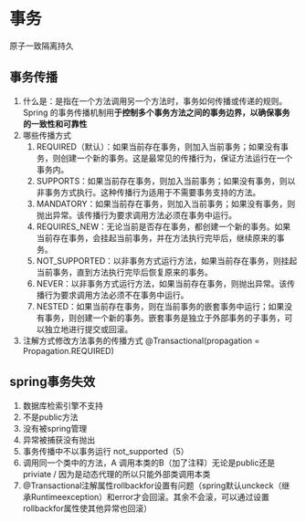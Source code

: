 # 事务
原子一致隔离持久
## 事务传播
1. 什么是：是指在一个方法调用另一个方法时，事务如何传播或传递的规则。Spring 的事务传播机制用**于控制多个事务方法之间的事务边界，以确保事务的一致性和可靠性**
2. 哪些传播方式
   1. REQUIRED（默认）：如果当前存在事务，则加入当前事务；如果没有事务，则创建一个新的事务。这是最常见的传播行为，保证方法运行在一个事务内。
   2. SUPPORTS：如果当前存在事务，则加入当前事务；如果没有事务，则以非事务方式执行。这种传播行为适用于不需要事务支持的方法。
   3. MANDATORY：如果当前存在事务，则加入当前事务；如果没有事务，则抛出异常。该传播行为要求调用方法必须在事务中运行。
   4. REQUIRES_NEW：无论当前是否存在事务，都创建一个新的事务。如果当前存在事务，会挂起当前事务，并在方法执行完毕后，继续原来的事务。
   5. NOT_SUPPORTED：以非事务方式运行方法，如果当前存在事务，则挂起当前事务，直到方法执行完毕后恢复原来的事务。
   6. NEVER：以非事务方式运行方法，如果当前存在事务，则抛出异常。该传播行为要求调用方法必须不在事务中运行。
   7. NESTED：如果当前存在事务，则在当前事务的嵌套事务中运行；如果没有事务，则创建一个新的事务。嵌套事务是独立于外部事务的子事务，可以独立地进行提交或回滚。
3. 注解方式修改方法事务的传播方式 @Transactional(propagation = Propagation.REQUIRED)
   
## spring事务失效
1. 数据库检索引擎不支持
2. 不是public方法
3. 没有被spring管理
4. 异常被捕获没有抛出
5. 事务传播中不以事务运行  not_supported（5）
6. 调用同一个类中的方法，A 调用本类的B（加了注释）无论是public还是priviate / 因为是动态代理的所以只能外部类调用本类
7. @Transactional注解属性rollbackfor设置有问题（spring默认unckeck（继承Runtimeexception）和error才会回滚。其余不会滚，可以通过设置rollbackfor属性使其他异常也回滚）